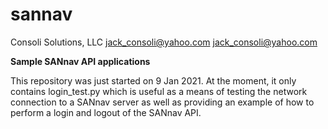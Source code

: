 # sannav

Consoli Solutions, LLC
jack_consoli@yahoo.com
jack_consoli@yahoo.com

**Sample SANnav API applications**

This repository was just started on 9 Jan 2021. At the moment, it only contains login_test.py which is useful as a means of
testing the network connection to a SANnav server as well as providing an example of how to perform a login and logout of
the SANnav API.
